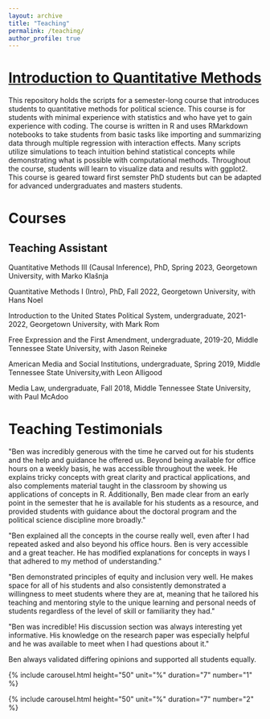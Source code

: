 ```yaml
---
layout: archive
title: "Teaching"
permalink: /teaching/
author_profile: true
---
```


# [Introduction to Quantitative Methods](https://github.com/benjaminrburnley/intro_to_quant_methods)

This repository holds the scripts for a semester-long course that introduces students to quantitative methods for political science. This course is for students with minimal experience with statistics and who have yet to gain experience with coding. The course is written in R and uses RMarkdown notebooks to take students from basic tasks like importing and summarizing data through multiple regression with interaction effects. Many scripts utilize simulations to teach intuition behind statistical concepts while demonstrating what is possible with computational methods. Throughout the course, students will learn to visualize data and results with ggplot2. This course is geared toward first semster PhD students but can be adapted for advanced undergraduates and masters students. 

# Courses

## Teaching Assistant 
Quantitative Methods III (Causal Inference), PhD, Spring 2023, Georgetown University, with Marko Klašnja 

Quantitative Methods I (Intro), PhD, Fall 2022, Georgetown University, with Hans Noel 

Introduction to the United States Political System, undergraduate, 2021-2022, Georgetown University, with Mark Rom

Free Expression and the First Amendment, undergraduate, 2019-20, Middle Tennessee State University, with Jason Reineke

American Media and Social Institutions, undergraduate, Spring 2019, Middle Tennessee State University,with Leon Alligood

Media Law, undergraduate, Fall 2018, Middle Tennessee State University, with Paul McAdoo

# Teaching Testimonials

"Ben was incredibly generous with the time he carved out for his students and the help and guidance he offered us. Beyond being available for office hours on a weekly basis, he was accessible throughout the week. He explains tricky concepts with great clarity and practical applications, and also complements material taught in the classroom by showing us applications of concepts in R. Additionally, Ben made clear from an early point in the semester that he is available for his students as a resource, and provided students with guidance about the doctoral program and the political science discipline more broadly."

"Ben explained all the concepts in the course really well, even after I had repeated asked and also beyond his office hours. Ben is very accessible and a great teacher. He has modified explanations for concepts in ways I that adhered to my method of understanding."

"Ben demonstrated principles of equity and inclusion very well. He makes space for all of his students and also consistently demonstrated a willingness to meet students where they are at, meaning that he tailored his teaching and mentoring style to the unique learning and personal needs of students regardless of the level of skill or familiarity they had."

"Ben was incredible! His discussion section was always interesting yet informative. His knowledge on the research paper was especially helpful and he was available to meet when I had questions about it."

Ben always validated differing opinions and supported all students equally.

{% include carousel.html height="50" unit="%" duration="7" number="1" %}

{% include carousel.html height="50" unit="%" duration="7" number="2" %}